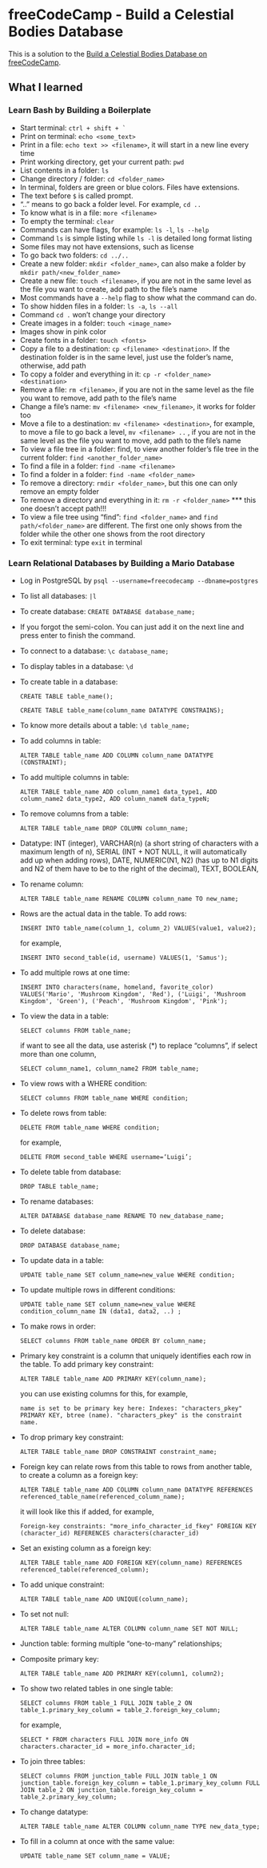 # freeCodeCamp - Build a Celestial Bodies Database

This is a solution to the [Build a Celestial Bodies Database on freeCodeCamp](https://www.freecodecamp.org/learn/relational-database/build-a-celestial-bodies-database-project/build-a-celestial-bodies-database).

## What I learned

### Learn Bash by Building a Boilerplate

- Start terminal: ```ctrl + shift + ` ```
- Print on terminal: ```echo <some_text>```
- Print in a file: ```echo text >> <filename>```, it will start in a new line every time
- Print working directory, get your current path: ```pwd```
- List contents in a folder: ```ls```
- Change directory / folder: ```cd <folder_name>```
- In terminal, folders are green or blue colors. Files have extensions.
- The text before ```$``` is called prompt.
- “..” means to go back a folder level. For example, ```cd ..```
- To know what is in a file: ```more <filename>```
- To empty the terminal: ```clear```
- Commands can have flags, for example: ```ls -l```, ```ls --help```
- Command ```ls``` is simple listing while ```ls -l``` is detailed long format listing
- Some files may not have extensions, such as license
- To go back two folders: ```cd ../..```
- Create a new folder: ```mkdir <folder_name>```, can also make a folder by ```mkdir path/<new_folder_name>```
- Create a new file: ```touch <filename>```, if you are not in the same level as the file you want to create, add path to the file’s name
- Most commands have a ```--help``` flag to show what the command can do.
- To show hidden files in a folder: ```ls -a```, ```ls --all```
- Command ```cd .``` won’t change your directory
- Create images in a folder: ```touch <image_name>```
- Images show in pink color
- Create fonts in a folder: ```touch <fonts>```
- Copy a file to a destination: ```cp <filename> <destination>```. If the destination folder is in the same level, just use the folder’s name, otherwise, add path
- To copy a folder and everything in it: ```cp -r <folder_name> <destination>```
- Remove a file: ```rm <filename>```, if you are not in the same level as the file you want to remove, add path to the file’s name
- Change a file’s name: ```mv <filename> <new_filename>```, it works for folder too
- Move a file to a destination: ```mv <filename> <destination>```, for example, to move a file to go back a level, ```mv <filename> ..``` , if you are not in the same level as the file you want to move, add path to the file’s name
- To view a file tree in a folder: find, to view another folder’s file tree in the current folder: ```find <another_folder_name>```
- To find a file in a folder: ```find -name <filename>```
- To find a folder in a folder: ```find -name <folder_name>```
- To remove a directory: ```rmdir <folder_name>```, but this one can only remove an empty folder
- To remove a directory and everything in it: ```rm -r <folder_name>``` *** this one doesn’t accept path!!!
- To view a file tree using “find”: ```find <folder_name>``` and ```find path/<folder_name>``` are different. The first one only shows from the folder while the other one shows from the root directory
- To exit terminal: type ```exit``` in terminal

### Learn Relational Databases by Building a Mario Database

- Log in PostgreSQL by ```psql --username=freecodecamp --dbname=postgres```
- To list all databases: ```|l```
- To create database: ```CREATE DATABASE database_name;```
- If you forgot the semi-colon. You can just add it on the next line and press enter to finish the command. 
- To connect to a database: ```\c database_name;```
- To display tables in a database: ```\d```
- To create table in a database: 
    ```
    CREATE TABLE table_name();
    ``` 
    ```
    CREATE TABLE table_name(column_name DATATYPE CONSTRAINS);
    ```
- To know more details about a table: ```\d table_name;```
- To add columns in table: 
    ```
    ALTER TABLE table_name ADD COLUMN column_name DATATYPE (CONSTRAINT);
    ```
- To add multiple columns in table: 
    ```
    ALTER TABLE table_name ADD column_name1 data_type1, ADD column_name2 data_type2, ADD column_nameN data_typeN;
    ```
- To remove columns from a table: 
    ```
    ALTER TABLE table_name DROP COLUMN column_name;
    ```
- Datatype: INT (integer), VARCHAR(n) (a short string of characters with a maximum length of n), SERIAL (INT + NOT NULL, it will automatically add up when adding rows), DATE, NUMERIC(N1, N2) (has up to N1 digits and N2 of them have to be to the right of the decimal), TEXT, BOOLEAN, 
- To rename column: 
    ```
    ALTER TABLE table_name RENAME COLUMN column_name TO new_name;
    ```
- Rows are the actual data in the table. To add rows: 
    ```
    INSERT INTO table_name(column_1, column_2) VALUES(value1, value2);
    ``` 
    for example, 
    ```
    INSERT INTO second_table(id, username) VALUES(1, 'Samus');
    ```
- To add multiple rows at one time: 
    ```
    INSERT INTO characters(name, homeland, favorite_color) VALUES('Mario', 'Mushroom Kingdom', 'Red'), ('Luigi', 'Mushroom Kingdom', 'Green'), ('Peach', 'Mushroom Kingdom', 'Pink');
    ```
- To view the data in a table: 
    ```
    SELECT columns FROM table_name;
    ``` 
    if want to see all the data, use asterisk (*) to replace “columns”, if select more than one column, 
    ```
    SELECT column_name1, column_name2 FROM table_name;
    ```
- To view rows with a WHERE condition: 
    ```
    SELECT columns FROM table_name WHERE condition;
    ```
- To delete rows from table: 
    ```
    DELETE FROM table_name WHERE condition;
    ``` 
    for example, 
    ```
    DELETE FROM second_table WHERE username=‘Luigi’;
    ```
- To delete table from database: 
    ```
    DROP TABLE table_name;
    ```
- To rename databases: 
    ```
    ALTER DATABASE database_name RENAME TO new_database_name;
    ```
- To delete database: 
    ```
    DROP DATABASE database_name;
    ```
- To update data in a table: 
    ```
    UPDATE table_name SET column_name=new_value WHERE condition;
    ```
- To update multiple rows in different conditions: 
    ```
    UPDATE table_name SET column_name=new_value WHERE condition_column_name IN (data1, data2, ..) ;
    ```
- To make rows in order: 
    ```
    SELECT columns FROM table_name ORDER BY column_name;
    ```
- Primary key constraint is a column that uniquely identifies each row in the table. To add primary key constraint: 
    ```
    ALTER TABLE table_name ADD PRIMARY KEY(column_name);
    ``` 
    you can use existing columns for this, for example, 
    ```
    name is set to be primary key here: Indexes: "characters_pkey" PRIMARY KEY, btree (name). "characters_pkey" is the constraint name.
    ```
- To drop primary key constraint: 
    ```
    ALTER TABLE table_name DROP CONSTRAINT constraint_name;
    ```
- Foreign key can relate rows from this table to rows from another table, to create a column as a foreign key: 
    ```
    ALTER TABLE table_name ADD COLUMN column_name DATATYPE REFERENCES referenced_table_name(referenced_column_name);
    ```
    it will look like this if added, for example, 
    ```
    Foreign-key constraints: "more_info_character_id_fkey" FOREIGN KEY (character_id) REFERENCES characters(character_id)
    ```
- Set an existing column as a foreign key: 
    ```
    ALTER TABLE table_name ADD FOREIGN KEY(column_name) REFERENCES referenced_table(referenced_column);
    ```
- To add unique constraint: 
    ```
    ALTER TABLE table_name ADD UNIQUE(column_name);
    ```
- To set not null: 
    ```
    ALTER TABLE table_name ALTER COLUMN column_name SET NOT NULL;
    ```
- Junction table: forming multiple “one-to-many” relationships;

- Composite primary key: 
    ```
    ALTER TABLE table_name ADD PRIMARY KEY(column1, column2);
    ```
- To show two related tables in one single table: 
    ```
    SELECT columns FROM table_1 FULL JOIN table_2 ON table_1.primary_key_column = table_2.foreign_key_column;
    ``` 
    for example, 
    ```
    SELECT * FROM characters FULL JOIN more_info ON characters.character_id = more_info.character_id;
    ```
- To join three tables: 
    ```
    SELECT columns FROM junction_table FULL JOIN table_1 ON junction_table.foreign_key_column = table_1.primary_key_column FULL JOIN table_2 ON junction_table.foreign_key_column = table_2.primary_key_column;
    ```
- To change datatype: 
    ```
    ALTER TABLE table_name ALTER COLUMN column_name TYPE new_data_type;
    ```
- To fill in a column at once with the same value: 
    ```
    UPDATE table_name SET column_name = VALUE;
    ```
